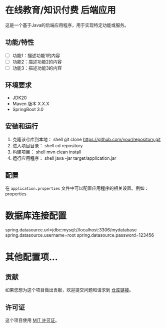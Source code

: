 # 在线教育/知识付费 后端应用

这是一个基于Java的后端应用程序，用于实现特定功能或服务。

## 功能/特性

- [ ] 功能1：描述功能1的内容
- [ ] 功能2：描述功能2的内容
- [ ] 功能3：描述功能3的内容

## 环境要求

- JDK20
- Maven 版本 X.X.X
- SpringBoot 3.0

## 安装和运行

1. 克隆该仓库到本地：
   shell
   git clone https://github.com/your/repository.git
2. 进入项目目录：
   shell
   cd repository
3. 构建项目：
   shell
   mvn clean install
4. 运行应用程序：
   shell
   java -jar target/application.jar
## 配置

在  `application.properties`  文件中可以配置应用程序的相关设置。例如：
properties
# 数据库连接配置
spring.datasource.url=jdbc:mysql://localhost:3306/mydatabase
spring.datasource.username=root
spring.datasource.password=123456

# 其他配置项...
## 贡献

如果您想为这个项目做出贡献，欢迎提交问题和请求到 [仓库链接](https://github.com/your/repository/issues)。

## 许可证

这个项目使用 [MIT 许可证](LICENSE)。